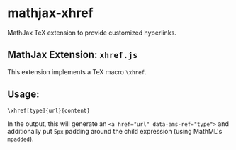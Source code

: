 # mathjax-xhref

MathJax TeX extension to provide customized hyperlinks.

## MathJax Extension: `xhref.js`

This extension implements a TeX macro `\xhref`.

## Usage:

    \xhref[type]{url}{content}

In the output, this will generate an `<a href="url" data-ams-ref="type">` and additionally put `5px` padding around the child expression (using MathML's `mpadded`).
